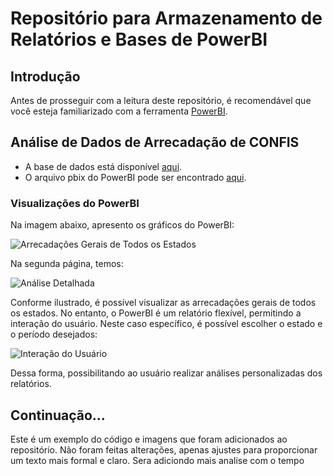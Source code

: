 # Repositório para Armazenamento de Relatórios e Bases de PowerBI

## Introdução
Antes de prosseguir com a leitura deste repositório, é recomendável que você esteja familiarizado com a ferramenta [PowerBI](https://learn.microsoft.com/pt-br/power-bi/fundamentals/power-bi-overview).

## Análise de Dados de Arrecadação de CONFIS

- A base de dados está disponível [aqui](https://github.com/CarlosJuncher03/PowerBI/blob/7726522c4b60feffba806620cf78a0205ec829e0/Bases%20de%20dados/arrecadacao-estado.csv).
- O arquivo pbix do PowerBI pode ser encontrado [aqui](https://github.com/CarlosJuncher03/PowerBI/blob/2f4b4ed41f2bd5d2df2693a1fe3f648796c1b77c/Arquivos%20pbix/ANALISE_COFINS.pbix).

### Visualizações do PowerBI

Na imagem abaixo, apresento os gráficos do PowerBI:

![Arrecadações Gerais de Todos os Estados](https://github.com/CarlosJuncher03/PowerBI/assets/145303814/12c3ced2-ad7c-434d-987f-22bcaef73dc8)

Na segunda página, temos:

![Análise Detalhada](https://github.com/CarlosJuncher03/PowerBI/assets/145303814/7689845a-5788-46f3-9a85-565e00ba68f4)

Conforme ilustrado, é possível visualizar as arrecadações gerais de todos os estados. No entanto, o PowerBI é um relatório flexível, permitindo a interação do usuário. Neste caso específico, é possível escolher o estado e o período desejados:

![Interação do Usuário](https://github.com/CarlosJuncher03/PowerBI/assets/145303814/8ee4c69b-e433-4db4-967a-b3b3960e09b7)

Dessa forma, possibilitando ao usuário realizar análises personalizadas dos relatórios.

## Continuação...

Este é um exemplo do código e imagens que foram adicionados ao repositório. Não foram feitas alterações, apenas ajustes para proporcionar um texto mais formal e claro.
Sera adiciondo mais analise com o tempo
